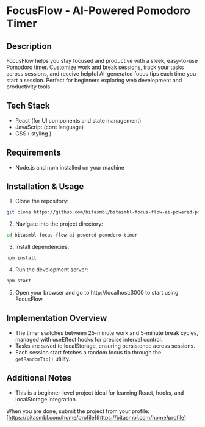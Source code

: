 # FocusFlow - AI-Powered Pomodoro Timer

## Description
FocusFlow helps you stay focused and productive with a sleek, easy-to-use Pomodoro timer. Customize work and break sessions, track your tasks across sessions, and receive helpful AI-generated focus tips each time you start a session. Perfect for beginners exploring web development and productivity tools.

## Tech Stack
- React (for UI components and state management)
- JavaScript (core language)
- CSS ( styling )

## Requirements
- Node.js and npm installed on your machine

## Installation & Usage
1. Clone the repository:
```bash
git clone https://github.com/bitasmbl/bitasmbl-focus-flow-ai-powered-pomodoro-timer.git
```
2. Navigate into the project directory:
```bash
cd bitasmbl-focus-flow-ai-powered-pomodoro-timer
```
3. Install dependencies:
```bash
npm install
```
4. Run the development server:
```bash
npm start
```
5. Open your browser and go to http://localhost:3000 to start using FocusFlow.

## Implementation Overview
- The timer switches between 25-minute work and 5-minute break cycles, managed with useEffect hooks for precise interval control.
- Tasks are saved to localStorage, ensuring persistence across sessions.
- Each session start fetches a random focus tip through the `getRandomTip()` utility.

## Additional Notes
- This is a beginner-level project ideal for learning React, hooks, and localStorage integration.

When you are done, submit the project from your profile: [https://bitasmbl.com/home/profile](https://bitasmbl.com/home/profile)